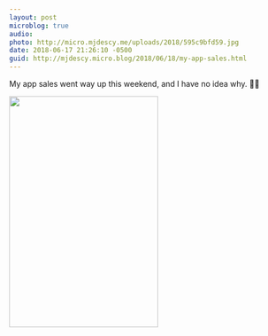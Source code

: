 ```yaml
---
layout: post
microblog: true
audio: 
photo: http://micro.mjdescy.me/uploads/2018/595c9bfd59.jpg
date: 2018-06-17 21:26:10 -0500
guid: http://mjdescy.micro.blog/2018/06/18/my-app-sales.html
---
```

My app sales went way up this weekend, and I have no idea why. 🤷‍♂️

<img src="http://micro.mjdescy.me/uploads/2018/595c9bfd59.jpg" width="269" height="417" />
